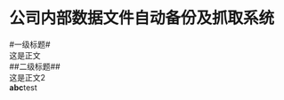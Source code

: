 公司内部数据文件自动备份及抓取系统
=======================================
#一级标题#</br>
这是正文</br>
##二级标题##</br>
这是正文2<br>
**abc**test</br>
